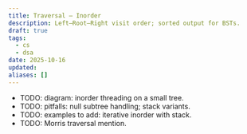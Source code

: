 ```yaml
---
title: Traversal — Inorder
description: Left–Root–Right visit order; sorted output for BSTs.
draft: true
tags:
  - cs
  - dsa
date: 2025-10-16
updated:
aliases: []
---
```

- TODO: diagram: inorder threading on a small tree.
- TODO: pitfalls: null subtree handling; stack variants.
- TODO: examples to add: iterative inorder with stack.
- TODO: Morris traversal mention.
